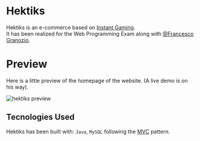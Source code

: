 # Hektiks
Hektiks is an e-commerce based on [Instant Gaming](https://www.instant-gaming.com/en/). <br>
It has been realized for the Web Programming Exam along with [@Francesco Granozio](https://github.com/Francesco-Granozio).

# Preview
Here is a little preview of the homepage of the website. (A live demo is on his way).
<div text-align="center">
  <img src="https://github.com/sl1mSha4dey/Hektiks/blob/preview/homepage.png" alt="hektiks preview"/>
</div>

## Tecnologies Used
Hektiks has been built with: ```Java```, ```MySQL``` following the [MVC](https://developer.mozilla.org/en-US/docs/Glossary/MVC) pattern. 
